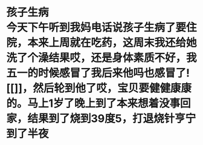 # 孩子生病<br>今天下午听到我妈电话说孩子生病了要住院，本来上周就在吃药，这周末我还给她洗了个澡结果哎，还是身体素质不好，我五一的时候感冒了我后来他吗也感冒了![[]]，然后轮到他了哎，宝贝要健健康康的。马上1岁了晚上到了本来想着没事回家，结果到了烧到39度5，打退烧针亨宁到了半夜